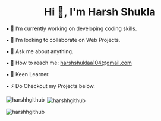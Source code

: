 <h1 align="center">Hi 👋, I'm Harsh Shukla</h1>

▪️ 🔭 I’m currently working on developing coding skills.

▪️  👯 I’m looking to collaborate on Web Projects.

▪️ 💬 Ask me about anything.

▪️ 📩 How to reach me: harshshuklaa104@gmail.com

▪  🧗 Keen Learner.

▪  ⚡ Do Checkout my Projects below.

<p><img align="left" src="https://github-readme-stats.vercel.app/api/top-langs?username=harshhgithub&show_icons=true&locale=en&layout=compact" alt="harshhgithub" /></p>

<p>&nbsp;<img align="center" src="https://github-readme-stats.vercel.app/api?username=harshhgithub&show_icons=true&locale=en" alt="harshhgithub" /></p>

<p><img align="center" src="https://github-readme-streak-stats.herokuapp.com/?user=harshhgithub&" alt="harshhgithub" /></p>

